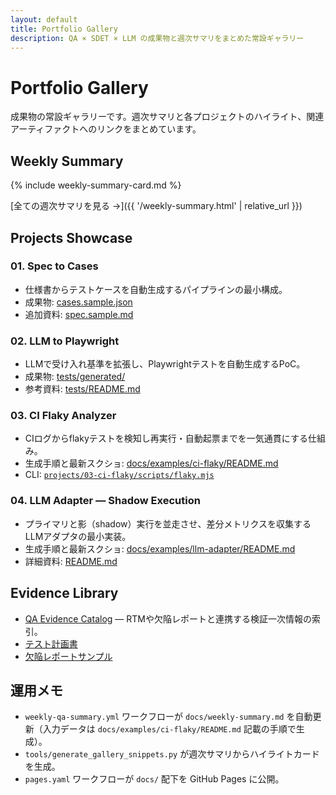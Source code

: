 ```yaml
---
layout: default
title: Portfolio Gallery
description: QA × SDET × LLM の成果物と週次サマリをまとめた常設ギャラリー
---
```


# Portfolio Gallery

成果物の常設ギャラリーです。週次サマリと各プロジェクトのハイライト、関連アーティファクトへのリンクをまとめています。

## Weekly Summary

{% include weekly-summary-card.md %}

[全ての週次サマリを見る →]({{ '/weekly-summary.html' | relative_url }})

## Projects Showcase

### 01. Spec to Cases
- 仕様書からテストケースを自動生成するパイプラインの最小構成。
- 成果物: [cases.sample.json](https://github.com/Ryosuke4219/portfolio/blob/main/projects/01-spec2cases/cases.sample.json)
- 追加資料: [spec.sample.md](https://github.com/Ryosuke4219/portfolio/blob/main/projects/01-spec2cases/spec.sample.md)

### 02. LLM to Playwright
- LLMで受け入れ基準を拡張し、Playwrightテストを自動生成するPoC。
- 成果物: [tests/generated/](https://github.com/Ryosuke4219/portfolio/tree/main/projects/02-llm-to-playwright/tests/generated)
- 参考資料: [tests/README.md](https://github.com/Ryosuke4219/portfolio/blob/main/projects/02-llm-to-playwright/tests/README.md)

### 03. CI Flaky Analyzer
- CIログからflakyテストを検知し再実行・自動起票までを一気通貫にする仕組み。
- 生成手順と最新スクショ: [docs/examples/ci-flaky/README.md](https://github.com/Ryosuke4219/portfolio/blob/main/docs/examples/ci-flaky/README.md)
- CLI: [`projects/03-ci-flaky/scripts/flaky.mjs`](https://github.com/Ryosuke4219/portfolio/blob/main/projects/03-ci-flaky/scripts/flaky.mjs)

### 04. LLM Adapter — Shadow Execution
- プライマリと影（shadow）実行を並走させ、差分メトリクスを収集するLLMアダプタの最小実装。
- 生成手順と最新スクショ: [docs/examples/llm-adapter/README.md](https://github.com/Ryosuke4219/portfolio/blob/main/docs/examples/llm-adapter/README.md)
- 詳細資料: [README.md](https://github.com/Ryosuke4219/portfolio/blob/main/projects/04-llm-adapter-shadow/README.md)

## Evidence Library
- [QA Evidence Catalog](./evidence/README.md) — RTMや欠陥レポートと連携する検証一次情報の索引。
- [テスト計画書](./test-plan.md)
- [欠陥レポートサンプル](./defect-report-sample.md)

## 運用メモ
- `weekly-qa-summary.yml` ワークフローが `docs/weekly-summary.md` を自動更新（入力データは `docs/examples/ci-flaky/README.md` 記載の手順で生成）。
- `tools/generate_gallery_snippets.py` が週次サマリからハイライトカードを生成。
- `pages.yaml` ワークフローが `docs/` 配下を GitHub Pages に公開。
